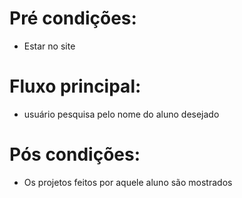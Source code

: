 # Pré condições:
- Estar no site

# Fluxo principal:
- usuário pesquisa pelo nome do aluno desejado

# Pós condições:
- Os projetos feitos por aquele aluno são mostrados

